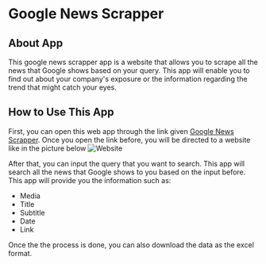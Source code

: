 # Google News Scrapper

## About App
This google news scrapper app is a website that allows you to scrape all the news that Google shows based on your query. This app will enable you to find out about your company's exposure or the information regarding the trend that might catch your eyes.

## How to Use This App

First, you can open this web app through the link given [Google News Scrapper](https://share.streamlit.io/danielsyahputra13/google-news-scrapper/%F0%9F%8F%A0_Home.py). Once you open the link before, you will be directed to a website like in the picture below ![Website](https://i.ibb.co/WnHhyV5/Screen-Shot-2022-06-20-at-22-11-13.png)


After that, you can input the query that you want to search. This app will search all the news that Google shows to you based on the input before. This app will provide you the information such as:

- Media
- Title
- Subtitle
- Date
- Link

Once the the process is done, you can also download the data as the excel format.
